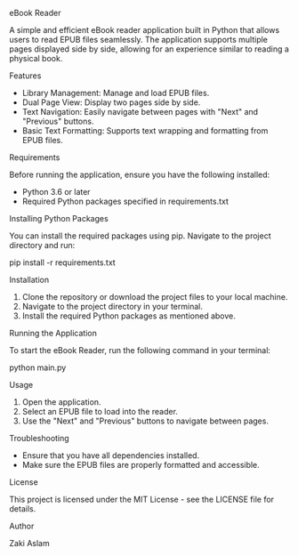 eBook Reader

A simple and efficient eBook reader application built in Python that allows users to read EPUB files seamlessly. The application supports multiple pages displayed side by side, allowing for an experience similar to reading a physical book.

Features

- Library Management: Manage and load EPUB files.
- Dual Page View: Display two pages side by side.
- Text Navigation: Easily navigate between pages with "Next" and "Previous" buttons.
- Basic Text Formatting: Supports text wrapping and formatting from EPUB files.

Requirements

Before running the application, ensure you have the following installed:

- Python 3.6 or later
- Required Python packages specified in requirements.txt

Installing Python Packages

You can install the required packages using pip. Navigate to the project directory and run:

pip install -r requirements.txt

Installation

1. Clone the repository or download the project files to your local machine.
2. Navigate to the project directory in your terminal.
3. Install the required Python packages as mentioned above.

Running the Application

To start the eBook Reader, run the following command in your terminal:

python main.py

Usage

1. Open the application.
2. Select an EPUB file to load into the reader.
3. Use the "Next" and "Previous" buttons to navigate between pages.

Troubleshooting

- Ensure that you have all dependencies installed.
- Make sure the EPUB files are properly formatted and accessible.

License

This project is licensed under the MIT License - see the LICENSE file for details.

Author

Zaki Aslam
